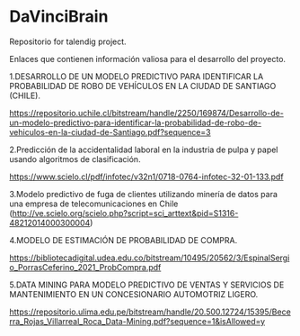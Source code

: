 # DaVinciBrain
Repositorio for talendig project.

Enlaces que contienen información valiosa para el desarrollo del proyecto.

1.DESARROLLO DE UN MODELO PREDICTIVO PARA IDENTIFICAR LA
PROBABILIDAD DE ROBO DE VEHÍCULOS EN LA CIUDAD DE SANTIAGO (CHILE).

https://repositorio.uchile.cl/bitstream/handle/2250/169874/Desarrollo-de-un-modelo-predictivo-para-identificar-la-probabilidad-de-robo-de-vehiculos-en-la-ciudad-de-Santiago.pdf?sequence=3

2.Predicción de la accidentalidad laboral en la industria de pulpa
y papel usando algoritmos de clasificación.

https://www.scielo.cl/pdf/infotec/v32n1/0718-0764-infotec-32-01-133.pdf

3.Modelo predictivo de fuga de clientes utilizando minería de datos para una empresa de telecomunicaciones en Chile
(http://ve.scielo.org/scielo.php?script=sci_arttext&pid=S1316-48212014000300004)

4.MODELO DE ESTIMACIÓN DE PROBABILIDAD DE COMPRA.

https://bibliotecadigital.udea.edu.co/bitstream/10495/20562/3/EspinalSergio_PorrasCeferino_2021_ProbCompra.pdf

5.DATA MINING PARA MODELO PREDICTIVO DE VENTAS Y SERVICIOS DE
MANTENIMIENTO EN UN CONCESIONARIO AUTOMOTRIZ LIGERO.

https://repositorio.ulima.edu.pe/bitstream/handle/20.500.12724/15395/Becerra_Rojas_Villarreal_Roca_Data-Mining.pdf?sequence=1&isAllowed=y
